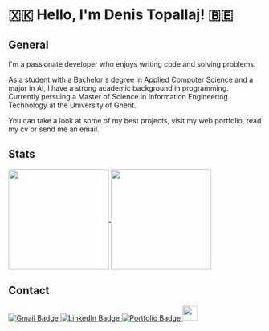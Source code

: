 <link rel="stylesheet" href="css/screen.css">

# 🇽🇰 Hello, I'm Denis Topallaj! 🇧🇪

## General

I'm a passionate developer who enjoys writing code and solving problems.

As a student with a Bachelor's degree in Applied Computer Science and a major in AI, I have a strong academic background in programming. Currently persuing a Master of Science in Information Engineering Technology at the University of Ghent.

You can take a look at some of my best projects, visit my web portfolio, read my cv or send me an email.

## Stats

<a href="https://github.com/anuraghazra/github-readme-stats">
  <img height=200 align="center" src="https://github-readme-stats.vercel.app/api?username=Detopall&theme=merko&show_icons=true" />
</a>
<a href="https://github.com/anuraghazra/convoychat">
  <img height=200 align="center" src="https://github-readme-stats.vercel.app/api/top-langs/?username=detopall&theme=merko&hide=html,purebasic&hide_progress=true&card_width=320" />
</a>

## Contact

<div id="badges">
 <a href="mailto:denis.topallaj13@gmail.com">
  <img src="https://img.shields.io/badge/Email-red?style=for-the-badge&logo=gmail&logoColor=white" alt="Gmail Badge"/>
 </a>
 <a href="https://www.linkedin.com/in/denis-topallaj/" target="_blank">
  <img src="https://img.shields.io/badge/LinkedIn-0077B5?style=for-the-badge&logo=linkedin&logoColor=white" alt="LinkedIn Badge"/>
 </a>
 <a href="https://denis-topallaj-portfolio.web.app/" target="_blank">
    <img src="https://img.shields.io/badge/Portfolio-19a119?style=for-the-badge" alt="Portfolio Badge"/>
 </a>
<a href="/Denis-Topallaj-CV.pdf" target="_blank">
  						<img src="https://img.shields.io/badge/CV-white?logo=google-docs&logoColor=red" style="height: 30px; border-radius: 0"/>
</a>

</div>
